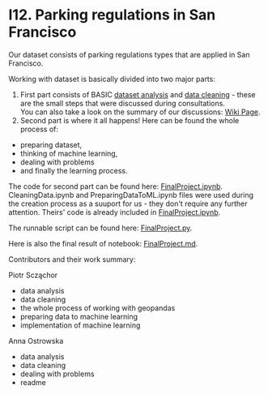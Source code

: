 # I12. Parking regulations in San Francisco

Our dataset consists of parking regulations types that are applied in San Francisco. 

Working with dataset is basically divided into two major parts:
1. First part consists of BASIC [dataset analysis](https://gitlab.kis.agh.edu.pl/data-engineering-2022/i12-parking-regulations-in-san-francisco/-/wikis/Dataset-analysis) and [data cleaning](https://gitlab.kis.agh.edu.pl/data-engineering-2022/i12-parking-regulations-in-san-francisco/-/wikis/Cleaning-data---OSM) - these are the small steps that were discussed during consultations.<br>You can also take a look on the summary of our discussions: [Wiki Page](https://gitlab.kis.agh.edu.pl/data-engineering-2022/i12-parking-regulations-in-san-francisco/-/wikis/Meetings-summary).
2. Second part is where it all happens! Here can be found the whole process of:
- preparing dataset, 
- thinking of machine learning, 
- dealing with problems 
- and finally the learning process. 

The code for second part can be found here: [FinalProject.ipynb](https://gitlab.kis.agh.edu.pl/data-engineering-2022/i12-parking-regulations-in-san-francisco/-/blob/main/FinalProject.ipynb). 
<br>CleaningData.ipynb and PreparingDataToML.ipynb files were used during the creation process as a suuport for us - they don't require any further attention. Theirs' code is already included in [FinalProject.ipynb](https://gitlab.kis.agh.edu.pl/data-engineering-2022/i12-parking-regulations-in-san-francisco/-/blob/main/FinalProject.ipynb).

The runnable script can be found here: [FinalProject.py](https://gitlab.kis.agh.edu.pl/data-engineering-2022/i12-parking-regulations-in-san-francisco/-/blob/main/FinalProject.py).

Here is also the final result of notebook: [FinalProject.md](https://gitlab.kis.agh.edu.pl/data-engineering-2022/i12-parking-regulations-in-san-francisco/-/blob/main/FinalProject.md).

Contributors and their work summary:

Piotr Scząchor
- data analysis
- data cleaning 
- the whole process of working with geopandas 
- preparing data to machine learning
- implementation of machine learning

Anna Ostrowska 
- data analysis 
- data cleaning
- dealing with problems
- readme 
